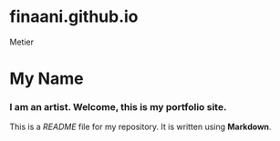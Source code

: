 # finaani.github.io
Metier
# My Name

### I am an artist. Welcome, this is my portfolio site.

This is a *README* file for my repository. It is written using **Markdown**.
